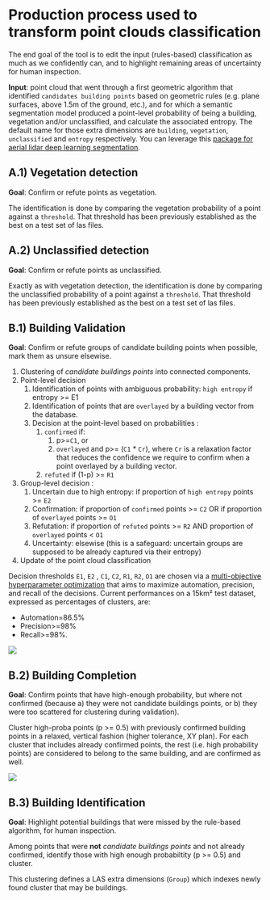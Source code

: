 # Production process used to transform point clouds classification

The end goal of the tool is to edit the input (rules-based) classification as much as we confidently can, and to highlight remaining areas of uncertainty for human inspection.

**Input**: point cloud that went through a first geometric algorithm that identified `candidates building points` based on geometric rules (e.g. plane surfaces, above 1.5m of the ground, etc.), and for which a semantic segmentation model produced a point-level probability of being a building, vegetation and/or unclassified, and calculate the associated entropy. The default name for those extra dimensions are `building`, `vegetation`, `unclassified` and `entropy` respectively. You can leverage this [package for aerial lidar deep learning segmentation](https://github.com/IGNF/lidar-deep-segmentation).

## A.1) Vegetation detection
**Goal**: Confirm or refute points as vegetation.

The identification is done by comparing the vegetation probability  of a point against a `threshold`. That threshold has been previously established as the best on a test set of las files.

## A.2) Unclassified detection
**Goal**: Confirm or refute points as unclassified.

Exactly as with vegetation detection, the identification is done by comparing the unclassified probability of a point against a `threshold`. That threshold has been previously established as the best on a test set of las files.

## B.1) Building Validation

**Goal**: Confirm or refute groups of candidate building points when possible, mark them as unsure elsewise.

1) Clustering of _candidate buildings points_ into connected components.
2) Point-level decision
   1) Identification of points with ambiguous probability: `high entropy` if entropy >= E1 
   2) Identification of points that are `overlayed` by a building vector from the database.
   3) Decision at the point-level based on probabilities : 
      1) `confirmed` if:
         1) p>=`C1`, or
         2) `overlayed` and p>= (`C1` * `Cr`), where `Cr` is a relaxation factor that reduces the confidence we require to confirm when a point overlayed by a building vector. 
      2) `refuted` if (1-p) >= `R1`
3) Group-level decision :
    1) Uncertain due to high entropy: if proportion of `high entropy` points >=  `E2`
    2) Confirmation: if proportion of `confirmed` points >= `C2` OR if proportion of `overlayed` points >= `O1`
    3) Refutation: if proportion of `refuted` points >= `R2` AND proportion of `overlayed` points < `O1`
    4) Uncertainty: elsewise (this is a safeguard: uncertain groups are supposed to be already captured via their entropy)
4) Update of the point cloud classification

Decision thresholds `E1`, `E2` , `C1`, `C2`, `R1`, `R2`, `O1` are chosen via a [multi-objective hyperparameter optimization](/background/thresholds_optimization_process.md) that aims to maximize automation, precision, and recall of the decisions. 
Current performances on a 15km² test dataset, expressed as percentages of clusters, are:
- Automation=86.5%
- Precision>=98%
- Recall>=98%.

![](/img/LidarBati-BuildingValidationM7.1V2.0.png)

## B.2) Building Completion

**Goal**: Confirm points that have high-enough probability, but where not confirmed (because a) they were not candidate buildings points, or b) they were too scattered for clustering during validation).

Cluster high-proba points (p >= 0.5) with previously confirmed building points in a relaxed, vertical fashion (higher tolerance, XY plan).
For each cluster that includes already confirmed points, the rest (i.e. high probability points) are considered to belong to the same building, and are confirmed as well.

![](/img/LidarBati-BuildingCompletion-M11.png)


## B.3) Building Identification

**Goal**: Highlight potential buildings that were missed by the rule-based algorithm, for human inspection. 

Among points that were **not** _candidate buildings points_ and not already confirmed, identify those with high enough probabiltity (p >= 0.5) and cluster.

This clustering defines a LAS extra dimensions (`Group`) which indexes newly found cluster that may be buildings.
